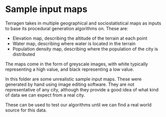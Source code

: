 # Sample input maps
Terragen takes in multiple geographical and sociostatistical maps as inputs to
base its procedural generation algorithms on. These are:
+ Elevation map, describing the altitude of the terrain at each point
+ Water map, describing where water is located in the terrain
+ Population density map, describing where the population of the city is distributed

The maps come in the form of greyscale images, with white typically
representing a high value, and black representing a low value.

In this folder are some unrealistic sample input maps. These were generated by
hand using image editing software. They are not representative of any city,
although they provide a good idea of what kind of data we can expect from a
real city.

These can be used to test our algorithms until we can find a real world source
for this data.
